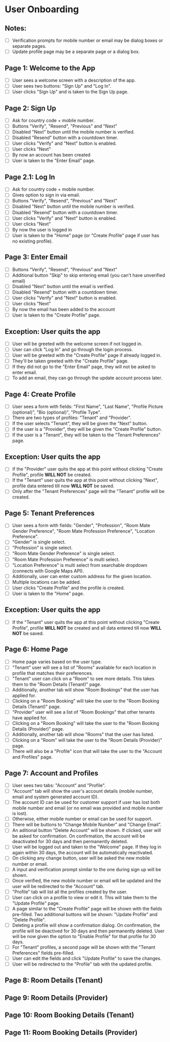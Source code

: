 # User Onboarding
## Notes:
- [ ] Verification prompts for mobile number or email may be dialog boxes or separate pages.
- [ ] Update profile page may be a separate page or a dialog box.

## Page 1: Welcome to the App
- [ ] User sees a welcome screen with a description of the app.
- [ ] User sees two buttons: "Sign Up" and "Log In".
- [ ] User clicks "Sign Up" and is taken to the Sign Up page.

## Page 2: Sign Up
- [ ] Ask for country code + mobile number.
- [ ] Buttons "Verify", "Resend", "Previous" and "Next"
- [ ] Disabled "Next" button until the mobile number is verified.
- [ ] Disabled "Resend" button with a countdown timer.
- [ ] User clicks "Verify" and "Next" button is enabled.
- [ ] User clicks "Next"
- [ ] By now an account has been created
- [ ] User is taken to the "Enter Email" page.

## Page 2.1: Log In
- [ ] Ask for country code + mobile number.
- [ ] Gives option to sign in via email.
- [ ] Buttons "Verify", "Resend", "Previous" and "Next"
- [ ] Disabled "Next" button until the mobile number is verified.
- [ ] Disabled "Resend" button with a countdown timer.
- [ ] User clicks "Verify" and "Next" button is enabled.
- [ ] User clicks "Next"
- [ ] By now the user is logged in
- [ ] User is taken to the "Home" page (or "Create Profile" page if user has no existing profile).

## Page 3: Enter Email
- [ ] Buttons "Verify", "Resend", "Previous" and "Next"
- [ ] Additional button "Skip" to skip entering email (you can't have unverified email)
- [ ] Disabled "Next" button until the email is verified.
- [ ] Disabled "Resend" button with a countdown timer.
- [ ] User clicks "Verify" and "Next" button is enabled.
- [ ] User clicks "Next"
- [ ] By now the email has been added to the account
- [ ] User is taken to the "Create Profile" page.

## Exception: User quits the app
- [ ] User will be greeted with the welcome screen if not logged in.
- [ ] User can click "Log In" and go through the login process.
- [ ] User will be greeted with the "Create Profile" page if already logged in.
- [ ] They'll be taken greeted with the "Create Profile" page.
- [ ] If they did not go to the "Enter Email" page, they will not be asked to enter email.
- [ ] To add an email, they can go through the update account process later.

## Page 4: Create Profile
- [ ] User sees a form with fields: "First Name", "Last Name", "Profile Picture (optional)", "Bio (optional)", "Profile Type".
- [ ] There are two types of profiles: "Tenant" and "Provider".
- [ ] If the user selects "Tenant", they will be given the "Next" button.
- [ ] If the user is a "Provider", they will be given the "Create Profile" button.
- [ ] If the user is a "Tenant", they will be taken to the "Tenant Preferences" page.

## Exception: User quits the app
- [ ] If the "Provider" user quits the app at this point without clicking "Create Profile", profile **WILL NOT** be created.
- [ ] If the "Tenant" user quits the app at this point without clicking "Next", profile data entered till now **WILL NOT** be saved.
- [ ] Only after the "Tenant Preferences" page will the "Tenant" profile will be created.

## Page 5: Tenant Preferences
- [ ] User sees a form with fields: "Gender", "Profession", "Room Mate Gender Preference", "Room Mate Profession Preference", "Location Preference".
- [ ] "Gender" is single select.
- [ ] "Profession" is single select.
- [ ] "Room Mate Gender Preference" is single select.
- [ ] "Room Mate Profession Preference" is multi select.
- [ ] "Location Preference" is multi select from searchable dropdown (connects with Google Maps API).
- [ ] Additionally, user can enter custom address for the given location.
- [ ] Multiple locations can be added.
- [ ] User clicks "Create Profile" and the profile is created.
- [ ] User is taken to the "Home" page.

## Exception: User quits the app
- [ ] If the "Tenant" user quits the app at this point without clicking "Create Profile", profile **WILL NOT** be created and all data entered till now **WILL NOT** be saved.

## Page 6: Home Page
- [ ] Home page varies based on the user type.
- [ ] "Tenant" user will see a list of "Rooms" available for each location in profile that matches their preferences.
- [ ] "Tenant" user can click on a "Room" to see more details. This takes them to the "Room Details (Tenant)" page.
- [ ] Additionally, another tab will show "Room Bookings" that the user has applied for.
- [ ] Clicking on a "Room Booking" will take the user to the "Room Booking Details (Tenant)" page.
- [ ] "Provider" user will see a list of "Room Bookings" that other tenants have applied for.
- [ ] Clicking on a "Room Booking" will take the user to the "Room Booking Details (Provider)" page.
- [ ] Additionally, another tab will show "Rooms" that the user has listed.
- [ ] Clicking on a "Room" will take the user to the "Room Details (Provider)" page.
- [ ] There will also be a "Profile" icon that will take the user to the "Account and Profiles" page.

## Page 7: Account and Profiles
- [ ] User sees two tabs: "Account" and "Profile".
- [ ] "Account" tab will show the user's account details (mobile number, email and system generated account ID).
- [ ] The account ID can be used for customer support if user has lost both mobile number and email (or no email was provided and mobile number is lost).
- [ ] Otherwise, either mobile number or email can be used for support.
- [ ] There will be buttons to "Change Mobile Number" and "Change Email".
- [ ] An aditional button "Delete Account" will be shown. If clicked, user will be asked for confirmation. On confirmation, the account will be deactivated for 30 days and then permanently deleted.
- [ ] User will be logged out and taken to the "Welcome" page. If they log in again within 30 days, the account will be automatically reactivated.
- [ ] On clicking any change button, user will be asked the new mobile number or email.
- [ ] A input and verification prompt similar to the one during sign up will be shown.
- [ ] Once verified, the new mobile number or email will be updated and the user will be redirected to the "Account" tab.
- [ ] "Profile" tab will list all the profiles created by the user.
- [ ] User can click on a profile to view or edit it. This will take them to the "Update Profile" page.
- [ ] A page similar to the "Create Profile" page will be shown with the fields pre-filled. Two additional buttons will be shown: "Update Profile" and "Delete Profile".
- [ ] Deleting a profile will show a confirmation dialog. On confirmation, the profile will be deactived for 30 days and then permanently deleted. User will be now given the option to "Enable Profile" for that profile for 30 days.
- [ ] For "Tenant" profiles, a second page will be shown with the "Tenant Preferences" fields pre-filled.
- [ ] User can edit the fields and click "Update Profile" to save the changes.
- [ ] User will be redirected to the "Profile" tab with the updated profile.

## Page 8: Room Details (Tenant)

## Page 9: Room Details (Provider)

## Page 10: Room Booking Details (Tenant)

## Page 11: Room Booking Details (Provider)
